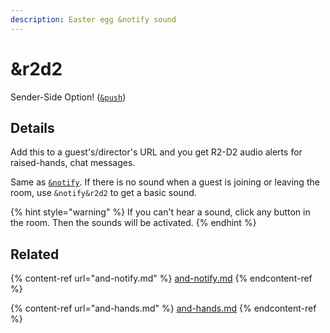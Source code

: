 ```yaml
---
description: Easter egg &notify sound
---
```


# \&r2d2

Sender-Side Option! ([`&push`](push.md))

## Details

Add this to a guest's/director's URL and you get R2-D2 audio alerts for raised-hands, chat messages.

Same as [`&notify`](and-notify.md). If there is no sound when a guest is joining or leaving the room, use `&notify&r2d2` to get a basic sound.

{% hint style="warning" %}
If you can't hear a sound, click any button in the room. Then the sounds will be activated.
{% endhint %}

## Related

{% content-ref url="and-notify.md" %}
[and-notify.md](and-notify.md)
{% endcontent-ref %}

{% content-ref url="and-hands.md" %}
[and-hands.md](and-hands.md)
{% endcontent-ref %}
